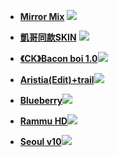 * **[Mirror Mix](https://www.dropbox.com/s/sgz7si8af0e3t4t/Mirror%20Mix.osk?dl=0)**
![](https://osu.ppy.sh/ss/17903331/64ff)
* **[凱哥同款SKIN](https://drive.google.com/file/d/1iB2mTcGI3KqUh6-nBvi4k7tLfTGEPG1l/view)**
![](https://i.imgur.com/ACSy5SW.jpg)
* **[《CK》Bacon boi 1.0](https://skins.osuck.net/index.php?newsid=1648)**![](https://i.imgur.com/35m5JVu.jpg)

* **[Aristia(Edit)+trail](https://www.mediafire.com/file/fmmuq6020lb8sda/Aristia%2528Edit%2529%252Btrail.osk/fileX1m0wJ3OrmO/view?usp=sharing)**![](https://i.imgur.com/lp01pAS.jpg)
* **[Blueberry](https://osu.ppy.sh/community/forums/topics/588355?n=1)**![](https://i.imgur.com/S0LVe5V.jpg)
* **[Rammu HD](https://rammu.s-ul.eu/JI2slRpg)**![](https://i.imgur.com/6tSSbgv.jpg)
* **[Seoul v10](https://www.reddit.com/r/OsuSkins/comments/rnwsz7/seoul_v10_skin_release_hdsd_169/)**![](https://i.imgur.com/ycD5Lto.jpg)

